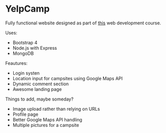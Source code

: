 # YelpCamp

Fully functional website designed as part of [this](https://www.udemy.com/the-web-developer-bootcamp/learn/v4/overview) web development course. 

Uses:
* Bootstrap 4
* Node.js with Express
* MongoDB

Feautures:
* Login systen
* Location input for campsites using Google Maps API
* Dynamic comment section
* Awesome landing page

Things to add, maybe someday?
* Image upload rather than relying on URLs
* Profile page
* Better Google Maps API handling
* Multiple pictures for a campsite
